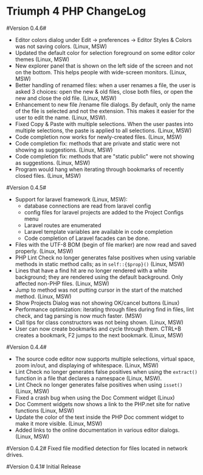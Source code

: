 Triumph 4 PHP ChangeLog
=======================

#Version 0.4.6#
* Editor colors dialog under Edit -> preferences -> Editor Styles & Colors
  was not saving colors. (Linux, MSW)
* Updated the default color for selection foreground on some editor color 
  themes (Linux, MSW)
* New explorer panel that is shown on the left side of the screen and 
  not on the bottom. This helps people with wide-screen monitors.
  (Linux, MSW)
* Better handling of renamed files: when a user renames a file, the 
  user is asked 3 choices: open the new & old files, close both
  files, or open the new and close the old file. (Linux, MSW)
* Enhancement to new file /rename file dialogs.  By default,
  only the name of the file is selected and not the extension. This
  makes it easier for the user to edit the name. (Linux, MSW).
* Fixed Copy & Paste with multiple selections. When the user pastes
  into multiple selections, the paste is applied to all selections.
  (Linux, MSW)
* Code completion now works for newly-created files. (Linux, MSW)
* Code completion fix: methods that are private and
  static were not showing as suggestions. (Linux, MSW)
* Code completion fix: methods that are "static public" 
  were not showing as suggestions. (Linux, MSW)
* Program would hang when iterating through bookmarks of recently
  closed files. (Linux, MSW)

#Version 0.4.5#
  * Support for laravel framework (Linux, MSW): 
     - database connections are read from laravel config
	 - config files for laravel projects are added to the Project 
	   Configs menu
	 - Laravel routes are enumerated
	 - Laravel template variables are available in code completion
	 - Code completion of Laravel facades can be done.
  * Files with the UTF-8 BOM (begin of file marker) are now read
    and saved properly. (Linux, MSW) 
  * PHP Lint Check no longer generates false positives when using
    variable methods in static method calls; as in `self::{$prop}()`
	(Linux, MSW) 
  * Lines that have a find hit are no longer rendered with a white background;
	they are rendered using the default background. Only affected non-PHP files.
	(Linux, MSW) 
  * Jump to method was not putting cursor in the start of the matched
	method. (Linux, MSW) 
  * Show Projects Dialog was not showing OK/cancel buttons (Linux)
  * Performance optimization: iterating through files during find in
    files, lint check, and tag parsing is now much faster. (MSW)
  * Call tips for class constructors was not being shown. (Linux, MSW)
  * User can now create bookmarks and cycle through them. CTRL+B creates
    a bookmark, F2 jumps to the next bookmark.  (Linux, MSW)

#Version 0.4.4#
  *	The source code editor now supports multiple selections, virtual space,
    zoom in/out, and displaying of whitespace. (Linux, MSW) 
  * Lint Check no longer generates false positives when using the 
    `extract()` function
    in a file that declares a namespace (Linux, MSW).
  * Lint Check no longer generates false positives when using `isset()` 
    (Linux, MSW)
  * Fixed a crash bug when using the Doc Comment widget (Linux) 
  * Doc Comment widgets now shows a link to the PHP.net site for native 
    functions (Linux, MSW)
  * Update the color of the text inside the PHP Doc comment widget to make
    it more visible. (Linux, MSW) 
  * Added links to the online documentation in various editor dialogs.
    (Linux, MSW) 
	
#Version 0.4.2#
Fixed file modified detection for files located in network drives.

#Version 0.4.1#
Initial Release

